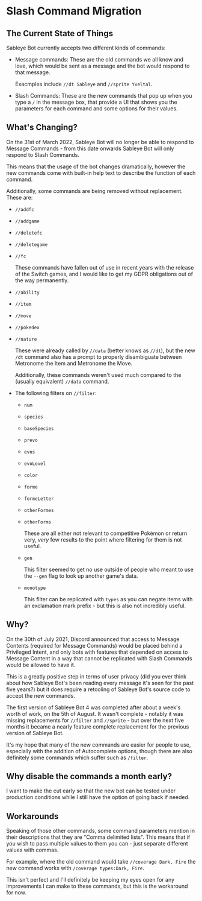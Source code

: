 # Slash Command Migration

## The Current State of Things

Sableye Bot currently accepts two different kinds of commands:

- Message commands: These are the old commands we all know and love, which
    would be sent as a message and the bot would respond to that message.

    Exacmples include `//dt Sableye` and `//sprite Yveltal`.

- Slash Commands: These are the new commands that pop up when you type a `/`
    in the message box, that provide a UI that shows you the parameters for
    each command and some options for their values.

## What's Changing?

On the 31st of March 2022, Sableye Bot will no longer be able to respond to
Message Commands - from this date onwards Sableye Bot will only respond to
Slash Commands.

This means that the usage of the bot changes dramatically, however the new
commands come with built-in help text to describe the function of each command.

Additionally, some commands are being removed without replacement. These are:

- `//addfc`
- `//addgame`
- `//deletefc`
- `//deletegame`
- `//fc`

    These commands have fallen out of use in recent years with the release of
    the Switch games, and I would like to get my GDPR obligations out of the way
    permanently.

- `//ability`
- `//item`
- `//move`
- `//pokedex`
- `//nature`

    These were already called by `//data` (better knows as `//dt`), but the
    new `/dt` command also has a prompt to properly disambiguate between
    Metronome the Item and Metronome the Move.
    
    Additionally, these commands weren't used much compared to the (usually
    equivalent) `//data` command.

- The following filters on `//filter`:
    - `num`
    - `species`
    - `baseSpecies`
    - `prevo`
    - `evos`
    - `evoLevel`
    - `color`
    - `forme`
    - `formeLetter`
    - `otherFormes`
    - `otherForms`

      These are all either not relevant to competitive Pokémon or return very,
      *very* few results to the point where filtering for them is not useful.

    - `gen`

      This filter seemed to get no use outside of people who meant to use the
      `--gen` flag to look up another game's data.

    - `monotype`

      This filter can be replicated with `types` as you can negate items with
      an exclamation mark prefix - but this is also not incredibly useful.

## Why?

On the 30th of July 2021, Discord announced that access to Message Contents
(required for Message Commands) would be placed behind a Privileged Intent,
and only bots with features that depended on access to Message Content in a
way that cannot be replicated with Slash Commands would be allowed to have
it.

This is a greatly positive step in terms of user privacy (did you ever think
about how Sableye Bot's been reading every message it's seen for the past
five years?) but it does require a retooling of Sableye Bot's source code to
accept the new commands.

The first version of Sableye Bot 4 was completed after about a week's worth
of work, on the 5th of August.  It wasn't complete - notably it was missing
replacements for `//filter` and `//sprite` - but over the next five months
it became a nearly feature complete replacement for the previous version of
Sableye Bot.

It's my hope that many of the new commands are easier for people to use,
especially with the addition of Autocomplete options, though there are also
definitely some commands which suffer such as `/filter`.

## Why disable the commands a month early?

I want to make the cut early so that the new bot can be tested under production
conditions while I still have the option of going back if needed.

## Workarounds

Speaking of those other commands, some command parameters mention in their
descriptions that they are "Comma delimited lists".  This means that if you
wish to pass multiple values to them you can - just separate different values
with commas.

For example, where the old command would take `//coverage Dark, Fire` the new
command works with `/coverage types:Dark, Fire`.

This isn't perfect and I'll definitely be keeping my eyes open for any
improvements I can make to these commands, but this is the workaround for now.

[hatemail]: https://github.com/Stalruth/SableyeBot4/issues/new

